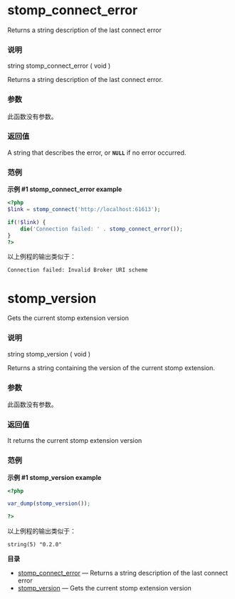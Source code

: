 stomp\_connect\_error
=====================

Returns a string description of the last connect error

### 说明

<span class="type">string</span> <span
class="methodname">stomp\_connect\_error</span> ( <span
class="methodparam">void</span> )

Returns a string description of the last connect error.

### 参数

此函数没有参数。

### 返回值

A string that describes the error, or **`NULL`** if no error occurred.

### 范例

**示例 \#1 <span class="function">stomp\_connect\_error</span> example**

``` php
<?php
$link = stomp_connect('http://localhost:61613');

if(!$link) {
    die('Connection failed: ' . stomp_connect_error());
}
?>
```

以上例程的输出类似于：

    Connection failed: Invalid Broker URI scheme

stomp\_version
==============

Gets the current stomp extension version

### 说明

<span class="type">string</span> <span
class="methodname">stomp\_version</span> ( <span
class="methodparam">void</span> )

Returns a string containing the version of the current stomp extension.

### 参数

此函数没有参数。

### 返回值

It returns the current stomp extension version

### 范例

**示例 \#1 <span class="function">stomp\_version</span> example**

``` php
<?php

var_dump(stomp_version());

?>
```

以上例程的输出类似于：

    string(5) "0.2.0"

**目录**

-   [stomp\_connect\_error](/ref/stomp.html#stomp_connect_error) —
    Returns a string description of the last connect error
-   [stomp\_version](/ref/stomp.html#stomp_version) — Gets the current
    stomp extension version
